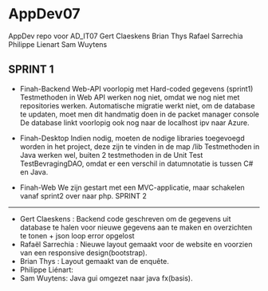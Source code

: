 # AppDev07
AppDev repo voor AD_IT07
Gert Claeskens
Brian Thys
Rafael Sarrechia
Philippe Lienart
Sam Wuytens

SPRINT 1
----------
- Finah-Backend
  Web-API voorlopig met Hard-coded gegevens (sprint1)
  Testmethoden in Web API werken nog niet, omdat we nog niet met repositories werken.
  Automatische migratie werkt niet, om de database te updaten, moet men dit handmatig doen in de packet manager console
  De database linkt voorlopig ook nog naar de localhost ipv naar Azure.
  
- Finah-Desktop
  Indien nodig, moeten de nodige libraries toegevoegd worden in het project, deze zijn te vinden in de map /lib
  Testmethoden in Java werken wel, buiten 2 testmethoden in de Unit Test TestBevragingDAO, omdat er een verschil in
  datumnotatie is tussen C# en Java.
- Finah-Web
  We zijn gestart met een MVC-applicatie, maar schakelen vanaf sprint2 over naar php.
SPRINT 2
---------

  - Gert Claeskens : Backend code geschreven om de gegevens uit database te halen voor nieuwe gegevens aan te maken en overzichten te tonen + json loop error opgelost
  - Rafaël Sarrechia : Nieuwe layout gemaakt voor de website en voorzien van een responsive design(bootstrap). 
  - Brian Thys : Layout gemaakt van de enquête. 
  - Philippe Liénart: 
  - Sam Wuytens: Java gui omgezet naar java fx(basis).
